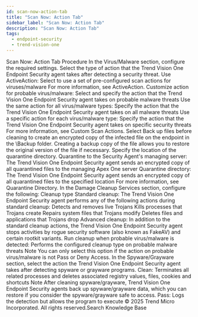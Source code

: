 ```yaml
---
id: scan-now-action-tab
title: "Scan Now: Action Tab"
sidebar_label: "Scan Now: Action Tab"
description: "Scan Now: Action Tab"
tags:
  - endpoint-security
  - trend-vision-one
---
```


 Scan Now: Action Tab Procedure In the Virus/Malware section, configure the required settings. Select the type of action that the Trend Vision One Endpoint Security agent takes after detecting a security threat. Use ActiveAction: Select to use a set of pre-configured scan actions for viruses/malware For more information, see ActiveAction. Customize action for probable virus/malware: Select and specify the action that the Trend Vision One Endpoint Security agent takes on probable malware threats Use the same action for all virus/malware types: Specify the action that the Trend Vision One Endpoint Security agent takes on all malware threats Use a specific action for each virus/malware type: Specify the action that the Trend Vision One Endpoint Security agent takes on specific security threats For more information, see Custom Scan Actions. Select Back up files before cleaning to create an encrypted copy of the infected file on the endpoint in the <Agent installation folder>\Backup folder. Creating a backup copy of the file allows you to restore the original version of the file if necessary. Specify the location of the quarantine directory. Quarantine to the Security Agent's managing server: The Trend Vision One Endpoint Security agent sends an encrypted copy of all quarantined files to the managing Apex One server Quarantine directory: The Trend Vision One Endpoint Security agent sends an encrypted copy of all quarantined files to the specified location For more information, see Quarantine Directory. In the Damage Cleanup Services section, configure the following: Cleanup type Standard cleanup: The Trend Vision One Endpoint Security agent performs any of the following actions during standard cleanup: Detects and removes live Trojans Kills processes that Trojans create Repairs system files that Trojans modify Deletes files and applications that Trojans drop Advanced cleanup: In addition to the standard cleanup actions, the Trend Vision One Endpoint Security agent stops activities by rogue security software (also known as FakeAV) and certain rootkit variants. Run cleanup when probable virus/malware is detected: Performs the configured cleanup type on probable malware threats Note You can only select this option if the action on probable virus/malware is not Pass or Deny Access. In the Spyware/Grayware section, select the action the Trend Vision One Endpoint Security agent takes after detecting spyware or grayware programs. Clean: Terminates all related processes and deletes associated registry values, files, cookies and shortcuts Note After cleaning spyware/grayware, Trend Vision One Endpoint Security agents back up spyware/grayware data, which you can restore if you consider the spyware/grayware safe to access. Pass: Logs the detection but allows the program to execute © 2025 Trend Micro Incorporated. All rights reserved.Search Knowledge Base